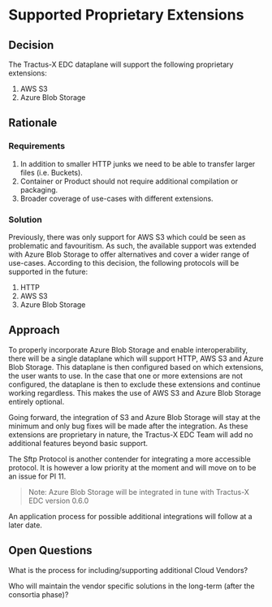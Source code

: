 # Supported Proprietary Extensions

## Decision

The Tractus-X EDC dataplane will support the following proprietary extensions:

1. AWS S3
2. Azure Blob Storage

## Rationale

### Requirements

1. In addition to smaller HTTP junks we need to be able to transfer larger files (i.e. Buckets).
2. Container or Product should not require additional compilation or packaging.
3. Broader coverage of use-cases with different extensions.

### Solution

Previously, there was only support for AWS S3 which could be seen as problematic and favouritism.
As such, the available support was extended with Azure Blob Storage to offer alternatives and cover a wider range of use-cases.
According to this decision, the following protocols will be supported in the future:

1. HTTP
2. AWS S3
3. Azure Blob Storage

## Approach

To properly incorporate Azure Blob Storage and enable interoperability, there will be a single dataplane which will support HTTP, AWS S3 and Azure Blob Storage.
This dataplane is then configured based on which extensions, the user wants to use.
In the case that one or more extensions are not configured, the dataplane is then to exclude these extensions and continue working regardless.
This makes the use of AWS S3 and Azure Blob Storage entirely optional.

Going forward, the integration of S3 and Azure Blob Storage will stay at the minimum and only bug fixes will be made after the integration.
As these extensions are proprietary in nature, the Tractus-X EDC Team will add no additional features beyond basic support.

The Sftp Protocol is another contender for integrating a more accessible protocol.
It is however a low priority at the moment and will move on to be an issue for PI 11.

> Note: Azure Blob Storage will be integrated in tune with Tractus-X EDC version 0.6.0

An application process for possible additional integrations will follow at a later date.

## Open Questions

What is the process for including/supporting additional Cloud Vendors?

Who will maintain the vendor specific solutions in the long-term (after the consortia phase)?
